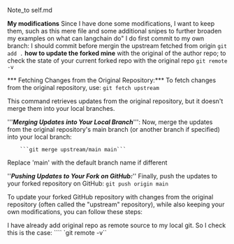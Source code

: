 Note_to self.md

**My modifications** 
Since I have done some modifications, I want to keep them, such as this mere file and some additional snipes to further broaden my examples on what can langchain do"
I do first commit to my own branch: I should commit before mergin the upstream fetched from origin
``` git add . ```
**how to update the forked mine** with the original of the author repo; 
to check the state of your current forked repo with the original repo
      ``` git remote -v ```

*** Fetching Changes from the Original Repository:***
To fetch changes from the original repository, use: 
        ```git fetch upstream```

This command retrieves updates from the original repository, but it doesn't merge them into your local branches.

'''***Merging Updates into Your Local Branch***''':
Now, merge the updates from the original repository's main branch (or another branch if specified) into your local branch:

        ```git merge upstream/main main```


Replace 'main' with the default branch name if different

''***Pushing Updates to Your Fork on GitHub:***''
Finally, push the updates to your forked repository on GitHub:
        ```git push origin main```

To update your forked GitHub repository with changes from the original repository (often called the "upstream" repository), while also keeping your own modifications, you can follow these steps:

I have already add original repo as remote source to my local git. So I check this is the case: 
```` `git remote -v``
